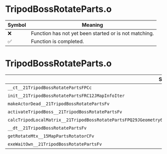 # TripodBossRotateParts.o
| Symbol | Meaning 
| ------------- | ------------- 
| :x: | Function has not yet been started or is not matching. 
| :white_check_mark: | Function is completed. 


# TripodBossRotateParts.o
| Symbol | Decompiled? |
| ------------- | ------------- |
| `__ct__21TripodBossRotatePartsFPCc` | :x: |
| `init__21TripodBossRotatePartsFRC12JMapInfoIter` | :x: |
| `makeActorDead__21TripodBossRotatePartsFv` | :x: |
| `activateTripodBoss__21TripodBossRotatePartsFv` | :x: |
| `calcTripodLocalMatrix__21TripodBossRotatePartsFPQ29JGeometry64TPosition3<Q29JGeometry38TMatrix34<Q29JGeometry13SMatrix34C<f>>>` | :x: |
| `__dt__21TripodBossRotatePartsFv` | :x: |
| `getRotateMtx__15MapPartsRotatorCFv` | :x: |
| `exeWaitOwn__21TripodBossRotatePartsFv` | :x: |
